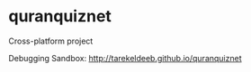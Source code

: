 # quranquiznet
Cross-platform project 


Debugging Sandbox:
http://tarekeldeeb.github.io/quranquiznet
